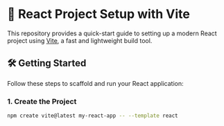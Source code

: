 # 🚀 React Project Setup with Vite

This repository provides a quick-start guide to setting up a modern React project using [Vite](https://vitejs.dev/), a fast and lightweight build tool.

## 🛠️ Getting Started

Follow these steps to scaffold and run your React application:

### 1. Create the Project

```bash
npm create vite@latest my-react-app -- --template react
